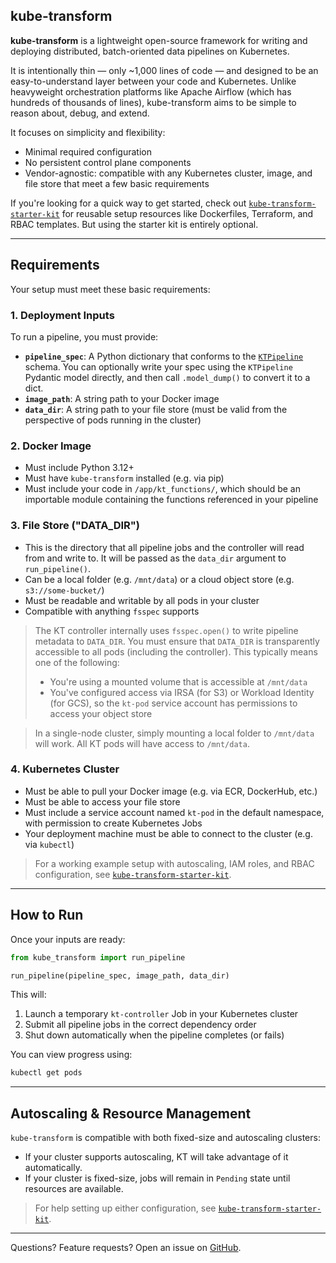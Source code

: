 ## kube-transform

**kube-transform** is a lightweight open-source framework for writing and deploying distributed, batch-oriented data pipelines on Kubernetes.

It is intentionally thin — only \~1,000 lines of code — and designed to be an easy-to-understand layer between your code and Kubernetes. Unlike heavyweight orchestration platforms like Apache Airflow (which has hundreds of thousands of lines), kube-transform aims to be simple to reason about, debug, and extend.

It focuses on simplicity and flexibility:

- Minimal required configuration
- No persistent control plane components
- Vendor-agnostic: compatible with any Kubernetes cluster, image, and file store that meet a few basic requirements

If you're looking for a quick way to get started, check out [`kube-transform-starter-kit`](https://github.com/dtoth/kube-transform-starter-kit) for reusable setup resources like Dockerfiles, Terraform, and RBAC templates. But using the starter kit is entirely optional.

---

## Requirements

Your setup must meet these basic requirements:

### 1. Deployment Inputs

To run a pipeline, you must provide:

- **`pipeline_spec`**: A Python dictionary that conforms to the [`KTPipeline`](kube_transform/spec.py) schema. You can optionally write your spec using the `KTPipeline` Pydantic model directly, and then call `.model_dump()` to convert it to a dict.
- **`image_path`**: A string path to your Docker image
- **`data_dir`**: A string path to your file store (must be valid from the perspective of pods running in the cluster)

### 2. Docker Image

- Must include Python 3.12+
- Must have `kube-transform` installed (e.g. via pip)
- Must include your code in `/app/kt_functions/`, which should be an importable module containing the functions referenced in your pipeline

### 3. File Store ("DATA\_DIR")

- This is the directory that all pipeline jobs and the controller will read from and write to. It will be passed as the `data_dir` argument to `run_pipeline()`.
- Can be a local folder (e.g. `/mnt/data`) or a cloud object store (e.g. `s3://some-bucket/`)
- Must be readable and writable by all pods in your cluster
- Compatible with anything `fsspec` supports

> The KT controller internally uses `fsspec.open()` to write pipeline metadata to `DATA_DIR`. You must ensure that `DATA_DIR` is transparently accessible to all pods (including the controller). This typically means one of the following:
>
> - You're using a mounted volume that is accessible at `/mnt/data`
> - You've configured access via IRSA (for S3) or Workload Identity (for GCS), so the `kt-pod` service account has permissions to access your object store

> In a single-node cluster, simply mounting a local folder to `/mnt/data` will work. All KT pods will have access to `/mnt/data`.

### 4. Kubernetes Cluster

- Must be able to pull your Docker image (e.g. via ECR, DockerHub, etc.)
- Must be able to access your file store
- Must include a service account named `kt-pod` in the default namespace, with permission to create Kubernetes Jobs
- Your deployment machine must be able to connect to the cluster (e.g. via `kubectl`)

> For a working example setup with autoscaling, IAM roles, and RBAC configuration, see [`kube-transform-starter-kit`](https://github.com/dtoth/kube-transform-starter-kit).

---

## How to Run

Once your inputs are ready:

```python
from kube_transform import run_pipeline

run_pipeline(pipeline_spec, image_path, data_dir)
```

This will:

1. Launch a temporary `kt-controller` Job in your Kubernetes cluster
2. Submit all pipeline jobs in the correct dependency order
3. Shut down automatically when the pipeline completes (or fails)

You can view progress using:

```bash
kubectl get pods
```

---

## Autoscaling & Resource Management

`kube-transform` is compatible with both fixed-size and autoscaling clusters:

- If your cluster supports autoscaling, KT will take advantage of it automatically.
- If your cluster is fixed-size, jobs will remain in `Pending` state until resources are available.

> For help setting up either configuration, see [`kube-transform-starter-kit`](https://github.com/dtoth/kube-transform-starter-kit).

---

Questions? Feature requests? Open an issue on [GitHub](https://github.com/dtoth/kube-transform/issues).

